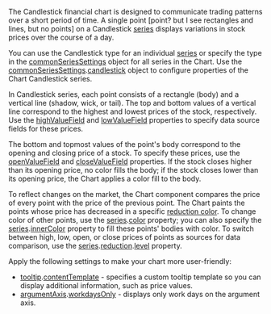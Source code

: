 The Candlestick financial chart is designed to communicate trading patterns over a short period of time. A single point [point? but I see rectangles and lines, but no points] on a Candlestick [series](/Documentation/ApiReference/UI_Components/dxChart/Configuration/series/#type) displays variations in stock prices over the course of a day.

You can use the Candlestick type for an individual [series](/Documentation/ApiReference/UI_Components/dxChart/Configuration/series/) or specify the type in the [commonSeriesSettings](/Documentation/ApiReference/UI_Components/dxChart/Configuration/commonSeriesSettings/) object for all series in the Chart. Use the [commonSeriesSettings](/Documentation/ApiReference/UI_Components/dxChart/Configuration/commonSeriesSettings/).[candlestick](/Documentation/ApiReference/UI_Components/dxChart/Series_Types/CandleStickSeries/) object to configure properties of the Chart Candlestick series.

In Candlestick series, each point consists of a rectangle (body) and a vertical line (shadow, wick, or tail). The top and bottom values of a vertical line correspond to the highest and lowest prices of the stock, respectively. Use the [highValueField](/Documentation/ApiReference/UI_Components/dxChart/Configuration/series/#highValueField) and [lowValueField](/Documentation/ApiReference/UI_Components/dxChart/Configuration/series/#lowValueField) properties to specify data source fields for these prices.

The bottom and topmost values of the point's body correspond to the opening and closing price of a stock. To specify these prices, use the [openValueField](/Documentation/ApiReference/UI_Components/dxChart/Configuration/series/#openValueField) and [closeValueField](/Documentation/ApiReference/UI_Components/dxChart/Configuration/series/#closeValueField) properties. If the stock closes higher than its opening price, no color fills the body; if the stock closes lower than its opening price, the Chart applies a color fill to the body.

To reflect changes on the market, the Chart component compares the price of every point with the price of the previous point. The Chart paints the points whose price has decreased in a specific [reduction color](/Documentation/ApiReference/UI_Components/dxChart/Configuration/series/reduction/#color). To change color of other points, use the [series](/Documentation/ApiReference/UI_Components/dxChart/Configuration/series/).[color](/Documentation/ApiReference/UI_Components/dxChart/Series_Types/CandleStickSeries/#color) property; you can also specify the [series](/Documentation/ApiReference/UI_Components/dxChart/Configuration/series/).[innerColor](/Documentation/ApiReference/UI_Components/dxChart/Configuration/series/#innerColor) property to fill these points' bodies with color. To switch between high, low, open, or close prices of points as sources for data comparison, use the [series](/Documentation/ApiReference/UI_Components/dxChart/Configuration/series/).[reduction](/Documentation/ApiReference/UI_Components/dxChart/Configuration/series/reduction/).[level](/Documentation/ApiReference/UI_Components/dxChart/Configuration/series/reduction/#level) property.

Apply the following settings to make your chart more user-friendly:

- [tooltip](/Documentation/ApiReference/UI_Components/dxChart/Configuration/tooltip/).[contentTemplate](/Documentation/ApiReference/UI_Components/dxChart/Configuration/tooltip/#contentTemplate) - specifies a custom tooltip template so you can display additional information, such as price values. 
- [argumentAxis](/Documentation/ApiReference/UI_Components/dxChart/Configuration/argumentAxis/).[workdaysOnly](/Documentation/ApiReference/UI_Components/dxChart/Configuration/argumentAxis/#workdaysOnly) - displays only work days on the argument axis.

